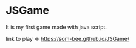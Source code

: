 # JSGame

It is my first game made with java script.

link to play => https://som-bee.github.io/JSGame/
